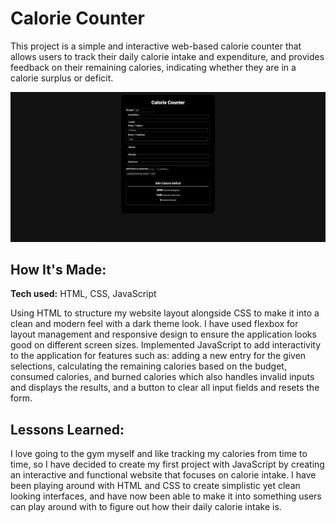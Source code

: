 # Calorie Counter
This project is a simple and interactive web-based calorie counter that allows users to track their daily calorie intake and expenditure, and provides feedback on their remaining calories, indicating whether they are in a calorie surplus or deficit.

![calorie-counter-preview](/calorie-counter-preview.png)

## How It's Made:

**Tech used:** HTML, CSS, JavaScript

Using HTML to structure my website layout alongside CSS to make it into a clean and modern feel with a dark theme look. I have used flexbox for layout management and responsive design to ensure the application looks good on different screen sizes. Implemented JavaScript to add interactivity to the application for features such as: adding a new entry for the given selections, calculating the remaining calories based on the budget, consumed calories, and burned calories which also handles invalid inputs and displays the results, and a button to clear all input fields and resets the form.

## Lessons Learned:

I love going to the gym myself and like tracking my calories from time to time, so I have decided to create my first project with JavaScript by creating an interactive and functional website that focuses on calorie intake. I have been playing around with HTML and CSS to create simplistic yet clean looking interfaces, and have now been able to make it into something users can play around with to figure out how their daily calorie intake is.
